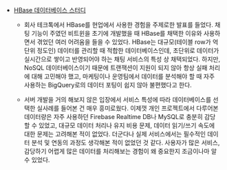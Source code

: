 - [HBase 데이터베이스 스터디](https://github.com/jhw123/til/commit/e562adb3697ac0a8d2e93d9d38c3fa4d56e91bc0)

    - 회사 테크톡에서 HBase를 현업에서 사용한 경험을 주제로한 발표를 들었다. 
      채팅 기능이 주였던 비트윈을 초기에 개발했을 때 HBase를 채택한 이유와 사용하면서 겪었던 여러 어려움을 들을 수 있었다.
      HBase는 대규모(테이블 row가 억단위 정도인) 데이터를 관리할 때 적합한 데이터베이스인데,
      초단위로 데이터가 실시간으로 쌓이고 반영되어야 하는 채팅 서비스의 특성 상 채택되었다.
      하지만, NoSQL 데이터베이스이기 때문에 트랜잭션이 지원이 되지 않아 항상 실패 처리에 대해 고민해야 했고,
      마케팅이나 운영팀에서 데이터를 분석해야 할 때 자주 사용하는 BigQuery로의 데이터 포팅이 쉽지 않아 불편했다고 한다.
      
    - 서버 개발을 거의 해보지 않은 입장에서 서비스 특성에 따라 데이터베이스를 선택한 실사례를 들어본 건 매우 흥미로웠다. 
      이제껏 개인 프로젝트에서 다루어본 데이터량은 자주 사용하던 Firebase Realtime DB나 MySQL로 충분히 감당할 수 있었고,
      대규모 데이터 처리나 유지 비용 문제, 데이터 읽기/쓰기 속도에 대한 문제는 고려해본 적이 없었다.
      더군다나 실제 서비스에서는 필수적인 데이터 분석 및 연동의 과정도 생각해본 적이 없었던 것 같다.
      사용자가 많은 서비스, 감당하기 어렵게 많은 데이터를 처리해보는 경험이 왜 중요한지 조금이나마 알 수 있었다.
